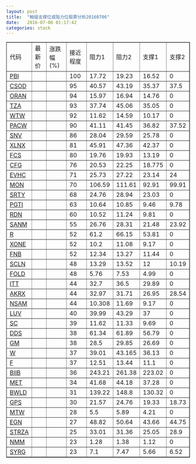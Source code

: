 ```yaml
---
layout: post
title:  "触碰支撑位或阻力位股票分析20160706"
date:   2016-07-06 01:17:42
categories: stock
---
```

<script type="text/javascript">
var stockList = []
stockList.push('gb_pbi');
stockList.push('gb_csod');
stockList.push('gb_oran');
stockList.push('gb_tza');
stockList.push('gb_wtw');
stockList.push('gb_pacw');
stockList.push('gb_snv');
stockList.push('gb_xlnx');
stockList.push('gb_fcs');
stockList.push('gb_cfg');
stockList.push('gb_evhc');
stockList.push('gb_mon');
stockList.push('gb_srty');
stockList.push('gb_pgti');
stockList.push('gb_rdn');
stockList.push('gb_sanm');
stockList.push('gb_r');
stockList.push('gb_xone');
stockList.push('gb_fnb');
stockList.push('gb_scln');
stockList.push('gb_fold');
stockList.push('gb_itt');
stockList.push('gb_akrx');
stockList.push('gb_nsam');
stockList.push('gb_luv');
stockList.push('gb_sc');
stockList.push('gb_dds');
stockList.push('gb_gm');
stockList.push('gb_w');
stockList.push('gb_f');
stockList.push('gb_biib');
stockList.push('gb_met');
stockList.push('gb_bwld');
stockList.push('gb_gps');
stockList.push('gb_mtw');
stockList.push('gb_egn');
stockList.push('gb_strza');
stockList.push('gb_nmm');
stockList.push('gb_syrg');
</script>
<table border="1">
 <tr>
 <td>代码</td>
 <td>最新价</td>
 <td>涨跌幅(%)</td>
 <td>接近程度</td>
 <td>阻力1</td>
 <td>阻力2</td>
 <td>支撑1</td>
 <td>支撑2</td>
</tr>
  <tr id="pbi" class="red">
  <td><a href="http://stock.finance.sina.com.cn/usstock/quotes/PBI.html" target="_blank">PBI</a></td><td></td><td></td><td>100</td><td>17.72</td><td>19.23</td><td>16.52</td><td>0</td></tr>
  <tr id="csod" class="green">
  <td><a href="http://stock.finance.sina.com.cn/usstock/quotes/CSOD.html" target="_blank">CSOD</a></td><td></td><td></td><td>95</td><td>40.57</td><td>43.19</td><td>35.37</td><td>37.5</td></tr>
  <tr id="oran" class="red">
  <td><a href="http://stock.finance.sina.com.cn/usstock/quotes/ORAN.html" target="_blank">ORAN</a></td><td></td><td></td><td>94</td><td>15.97</td><td>16.94</td><td>14.76</td><td>0</td></tr>
  <tr id="tza" class="red">
  <td><a href="http://stock.finance.sina.com.cn/usstock/quotes/TZA.html" target="_blank">TZA</a></td><td></td><td></td><td>93</td><td>37.74</td><td>45.06</td><td>35.05</td><td>0</td></tr>
  <tr id="wtw" class="red">
  <td><a href="http://stock.finance.sina.com.cn/usstock/quotes/WTW.html" target="_blank">WTW</a></td><td></td><td></td><td>92</td><td>11.62</td><td>14.59</td><td>10.17</td><td>0</td></tr>
  <tr id="pacw" class="green">
  <td><a href="http://stock.finance.sina.com.cn/usstock/quotes/PACW.html" target="_blank">PACW</a></td><td></td><td></td><td>90</td><td>41.11</td><td>41.45</td><td>36.82</td><td>37.52</td></tr>
  <tr id="snv" class="red">
  <td><a href="http://stock.finance.sina.com.cn/usstock/quotes/SNV.html" target="_blank">SNV</a></td><td></td><td></td><td>86</td><td>28.04</td><td>29.59</td><td>25.78</td><td>0</td></tr>
  <tr id="xlnx" class="red">
  <td><a href="http://stock.finance.sina.com.cn/usstock/quotes/XLNX.html" target="_blank">XLNX</a></td><td></td><td></td><td>81</td><td>45.91</td><td>47.36</td><td>42.37</td><td>0</td></tr>
  <tr id="fcs" class="green">
  <td><a href="http://stock.finance.sina.com.cn/usstock/quotes/FCS.html" target="_blank">FCS</a></td><td></td><td></td><td>80</td><td>19.76</td><td>19.93</td><td>13.19</td><td>0</td></tr>
  <tr id="cfg" class="green">
  <td><a href="http://stock.finance.sina.com.cn/usstock/quotes/CFG.html" target="_blank">CFG</a></td><td></td><td></td><td>76</td><td>20.53</td><td>22.25</td><td>18.775</td><td>0</td></tr>
  <tr id="evhc" class="green">
  <td><a href="http://stock.finance.sina.com.cn/usstock/quotes/EVHC.html" target="_blank">EVHC</a></td><td></td><td></td><td>71</td><td>25.73</td><td>27.22</td><td>23.14</td><td>24</td></tr>
  <tr id="mon" class="green">
  <td><a href="http://stock.finance.sina.com.cn/usstock/quotes/MON.html" target="_blank">MON</a></td><td></td><td></td><td>70</td><td>106.59</td><td>111.61</td><td>92.91</td><td>99.91</td></tr>
  <tr id="srty" class="red">
  <td><a href="http://stock.finance.sina.com.cn/usstock/quotes/SRTY.html" target="_blank">SRTY</a></td><td></td><td></td><td>68</td><td>24.76</td><td>28.94</td><td>23.03</td><td>0</td></tr>
  <tr id="pgti" class="red">
  <td><a href="http://stock.finance.sina.com.cn/usstock/quotes/PGTI.html" target="_blank">PGTI</a></td><td></td><td></td><td>63</td><td>10.64</td><td>10.85</td><td>9.46</td><td>9.78</td></tr>
  <tr id="rdn" class="green">
  <td><a href="http://stock.finance.sina.com.cn/usstock/quotes/RDN.html" target="_blank">RDN</a></td><td></td><td></td><td>60</td><td>10.52</td><td>11.24</td><td>9.81</td><td>0</td></tr>
  <tr id="sanm" class="red">
  <td><a href="http://stock.finance.sina.com.cn/usstock/quotes/SANM.html" target="_blank">SANM</a></td><td></td><td></td><td>55</td><td>26.76</td><td>28.31</td><td>21.48</td><td>23.92</td></tr>
  <tr id="r" class="red">
  <td><a href="http://stock.finance.sina.com.cn/usstock/quotes/R.html" target="_blank">R</a></td><td></td><td></td><td>52</td><td>61.2</td><td>66.15</td><td>53.81</td><td>0</td></tr>
  <tr id="xone" class="red">
  <td><a href="http://stock.finance.sina.com.cn/usstock/quotes/XONE.html" target="_blank">XONE</a></td><td></td><td></td><td>52</td><td>10.2</td><td>11.08</td><td>9.17</td><td>0</td></tr>
  <tr id="fnb" class="red">
  <td><a href="http://stock.finance.sina.com.cn/usstock/quotes/FNB.html" target="_blank">FNB</a></td><td></td><td></td><td>52</td><td>12.34</td><td>13.27</td><td>11.44</td><td>0</td></tr>
  <tr id="scln" class="red">
  <td><a href="http://stock.finance.sina.com.cn/usstock/quotes/SCLN.html" target="_blank">SCLN</a></td><td></td><td></td><td>48</td><td>13.29</td><td>13.52</td><td>12</td><td>10.19</td></tr>
  <tr id="fold" class="red">
  <td><a href="http://stock.finance.sina.com.cn/usstock/quotes/FOLD.html" target="_blank">FOLD</a></td><td></td><td></td><td>48</td><td>5.76</td><td>7.53</td><td>4.99</td><td>0</td></tr>
  <tr id="itt" class="green">
  <td><a href="http://stock.finance.sina.com.cn/usstock/quotes/ITT.html" target="_blank">ITT</a></td><td></td><td></td><td>44</td><td>32.7</td><td>36.5</td><td>29.89</td><td>0</td></tr>
  <tr id="akrx" class="green">
  <td><a href="http://stock.finance.sina.com.cn/usstock/quotes/AKRX.html" target="_blank">AKRX</a></td><td></td><td></td><td>44</td><td>32.97</td><td>31.71</td><td>26.95</td><td>28.54</td></tr>
  <tr id="nsam" class="red">
  <td><a href="http://stock.finance.sina.com.cn/usstock/quotes/NSAM.html" target="_blank">NSAM</a></td><td></td><td></td><td>44</td><td>10.308</td><td>11.69</td><td>9.17</td><td>0</td></tr>
  <tr id="luv" class="red">
  <td><a href="http://stock.finance.sina.com.cn/usstock/quotes/LUV.html" target="_blank">LUV</a></td><td></td><td></td><td>40</td><td>39.99</td><td>43.29</td><td>37</td><td>0</td></tr>
  <tr id="sc" class="green">
  <td><a href="http://stock.finance.sina.com.cn/usstock/quotes/SC.html" target="_blank">SC</a></td><td></td><td></td><td>39</td><td>11.62</td><td>11.33</td><td>9.69</td><td>0</td></tr>
  <tr id="dds" class="red">
  <td><a href="http://stock.finance.sina.com.cn/usstock/quotes/DDS.html" target="_blank">DDS</a></td><td></td><td></td><td>38</td><td>61.34</td><td>61.89</td><td>56.79</td><td>0</td></tr>
  <tr id="gm" class="red">
  <td><a href="http://stock.finance.sina.com.cn/usstock/quotes/GM.html" target="_blank">GM</a></td><td></td><td></td><td>38</td><td>28.5</td><td>29.85</td><td>26.69</td><td>0</td></tr>
  <tr id="w" class="red">
  <td><a href="http://stock.finance.sina.com.cn/usstock/quotes/W.html" target="_blank">W</a></td><td></td><td></td><td>37</td><td>39.01</td><td>43.165</td><td>36.13</td><td>0</td></tr>
  <tr id="f" class="red">
  <td><a href="http://stock.finance.sina.com.cn/usstock/quotes/F.html" target="_blank">F</a></td><td></td><td></td><td>37</td><td>12.51</td><td>13.44</td><td>11.1</td><td>0</td></tr>
  <tr id="biib" class="red">
  <td><a href="http://stock.finance.sina.com.cn/usstock/quotes/BIIB.html" target="_blank">BIIB</a></td><td></td><td></td><td>36</td><td>243.21</td><td>261.38</td><td>223.02</td><td>0</td></tr>
  <tr id="met" class="green">
  <td><a href="http://stock.finance.sina.com.cn/usstock/quotes/MET.html" target="_blank">MET</a></td><td></td><td></td><td>34</td><td>41.68</td><td>44.18</td><td>37.28</td><td>0</td></tr>
  <tr id="bwld" class="red">
  <td><a href="http://stock.finance.sina.com.cn/usstock/quotes/BWLD.html" target="_blank">BWLD</a></td><td></td><td></td><td>31</td><td>139.22</td><td>148.8</td><td>130.32</td><td>0</td></tr>
  <tr id="gps" class="red">
  <td><a href="http://stock.finance.sina.com.cn/usstock/quotes/GPS.html" target="_blank">GPS</a></td><td></td><td></td><td>30</td><td>21.57</td><td>24.76</td><td>19.33</td><td>18.73</td></tr>
  <tr id="mtw" class="red">
  <td><a href="http://stock.finance.sina.com.cn/usstock/quotes/MTW.html" target="_blank">MTW</a></td><td></td><td></td><td>28</td><td>5.5</td><td>5.89</td><td>4.21</td><td>0</td></tr>
  <tr id="egn" class="green">
  <td><a href="http://stock.finance.sina.com.cn/usstock/quotes/EGN.html" target="_blank">EGN</a></td><td></td><td></td><td>27</td><td>48.82</td><td>50.64</td><td>43.66</td><td>44.75</td></tr>
  <tr id="strza" class="green">
  <td><a href="http://stock.finance.sina.com.cn/usstock/quotes/STRZA.html" target="_blank">STRZA</a></td><td></td><td></td><td>25</td><td>33.01</td><td>31.36</td><td>25.05</td><td>28.9</td></tr>
  <tr id="nmm" class="green">
  <td><a href="http://stock.finance.sina.com.cn/usstock/quotes/NMM.html" target="_blank">NMM</a></td><td></td><td></td><td>23</td><td>1.28</td><td>1.38</td><td>1.12</td><td>0</td></tr>
  <tr id="syrg" class="green">
  <td><a href="http://stock.finance.sina.com.cn/usstock/quotes/SYRG.html" target="_blank">SYRG</a></td><td></td><td></td><td>23</td><td>7.1</td><td>7.47</td><td>5.66</td><td>6.52</td></tr>
</table>
